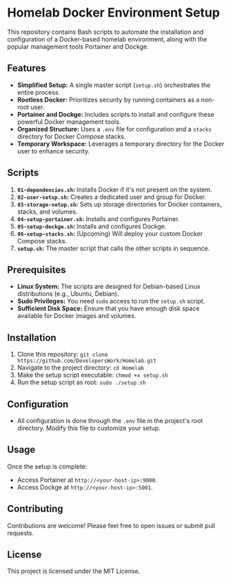# Homelab Docker Environment Setup

This repository contains Bash scripts to automate the installation and configuration of a Docker-based homelab environment, along with the popular management tools Portainer and Dockge.

## Features

* **Simplified Setup:**  A single master script (`setup.sh`) orchestrates the entire process.
* **Rootless Docker:**  Prioritizes security by running containers as a non-root user.
* **Portainer and Dockge:**  Includes scripts to install and configure these powerful Docker management tools.
* **Organized Structure:**  Uses a `.env` file for configuration and a `stacks` directory for Docker Compose stacks.
* **Temporary Workspace:**  Leverages a temporary directory for the Docker user to enhance security.

## Scripts

1.  **`01-dependencies.sh`:** Installs Docker if it's not present on the system.
2.  **`02-user-setup.sh`:** Creates a dedicated user and group for Docker.
3.  **`03-storage-setup.sh`:**  Sets up storage directories for Docker containers, stacks, and volumes.
4.  **`04-setup-portainer.sh`:** Installs and configures Portainer.
5.  **`05-setup-dockge.sh`:** Installs and configures Dockge.
6.  **`06-setup-stacks.sh`:** (Upcoming) Will deploy your custom Docker Compose stacks.
7.  **`setup.sh`:** The master script that calls the other scripts in sequence.

## Prerequisites

* **Linux System:** The scripts are designed for Debian-based Linux distributions (e.g., Ubuntu, Debian).
* **Sudo Privileges:** You need `sudo` access to run the `setup.sh` script.
* **Sufficient Disk Space:** Ensure that you have enough disk space available for Docker images and volumes.

## Installation

1. Clone this repository: `git clone https://github.com/DevelopersWork/Homelab.git`
2. Navigate to the project directory: `cd Homelab`
3. Make the setup script executable: `chmod +x setup.sh`
4. Run the setup script as root: `sudo ./setup.sh`

## Configuration

* All configuration is done through the `.env` file in the project's root directory. Modify this file to customize your setup.

## Usage

Once the setup is complete:

* Access Portainer at `http://<your-host-ip>:9000`.
* Access Dockge at `http://<your-host-ip>:5001`.

## Contributing

Contributions are welcome! Please feel free to open issues or submit pull requests.

## License

This project is licensed under the MIT License.
